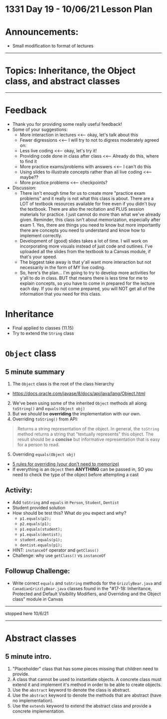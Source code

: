 # 1331 Day 19 - 10/06/21 Lesson Plan

# Announcements:
- Small modification to format of lectures

---

# Topics: Inheritance, the Object class, and abstract classes

---
# Feedback
- Thank you for providing some really useful feedback!
- Some of your suggestions:
    - More interaction in lectures <<-- okay, let's talk about this
    - Fewer digressions <<-- I will try to not to digress
    moderately agreed on:
    - Less live coding <<-- okay, let's try it!
    - Providing code done in class after class <<-- Already do this, where to find it
    - More practice exams/problems with answers <<-- I can't do this
    - Using slides to illustrate concepts rather than all live coding <<-- maybe??
    - More practice problems <<-- checkpoints?
- Discussion:
    - There isn't enough time for us to create more "practice exam problems" and it really is not what this class is about. There are a LOT of textbook resources available for free even if you didn't buy the textbook. There are also the recitation and PLUS session materials for practice. I just cannot do more than what we've already given. Reminder, this class isn't about memorization, especially after exam 1. Yes, there are things you need to know but more importantly there are concepts you need to understand and know how to implement correctly.
    - Development of (good) slides takes a lot of time. I will work on incorporating more visuals instead of just code and outlines. I've uploaded all the slides from the textbook to a Canvas module, if that's your speed.
    - The biggest take away is that y'all want more interaction but not necessarily in the form of MY live coding.
    - So, here's the plan...
I'm going to try to develop more activities for y'all to do in class. BUT that means there is less time for me to explain concepts, so you have to come in prepared for the lecture each day. If you do not come prepared, you will NOT get all of the information that you need for this class.

# Inheritance
- Final applied to classes (11.15)
- Try to extend the `String` class

# `Object` class
## 5 minute summary

1. The `Object` class is the root of the class hierarchy
- https://docs.oracle.com/javase/8/docs/api/java/lang/Object.html
2. We've been using some of the inherited `Object` methods all along: `toString()` and `equals(Object obj)`
3. But we *should* be **overriding** the implementation with our own.
4. Overriding `toString()`
from API:
> Returns a string representation of the object. In general, the `toString` method returns a string that "textually represents" this object.  The result should be a **concise** but informative representation that is easy for a person to read.

5. Overriding `equals(Object obj)`
- [5 rules for overriding (your don't need to memorize)]( https://medium.com/codelog/5-rules-for-overriding-equal-method-effective-java-notes-16168981374)
- If everything is an `Object` then **ANYTHING** can be passed in, SO you need to check the type of the object before attempting a cast

## Activity:
- Add `toString` and `equals` in `Person`, `Student`, `Dentist`
- Student provided solution
- How should be test this? What do you expect and why?
    - `p1.equals(p2);`
    - `p2.equals(p1);`
    - `p1.equals(student);`
    - `p1.equals(dentist);`
    - `student.equals(p1);`
    - `dentist.equals(p1);`
- HINT: `instanceOf` operator and `getClass()`
- Challenge: why use `getClass()` vs `instanceOf`

## Followup Challenge:
- Write correct `equals` and `toString` methods for the `GrizzlyBear.java` and `CanadianGrizzlyBear.java` classes found in the "#17-18: Inheritance, Protected and Default Visibility Modifiers, and Overriding and the Object class" module in Canvas

---

stopped here 10/6/21

---

# Abstract classes
## 5 minute intro.
1. "Placeholder" class that has some pieces missing that children need to provide.
2. A class that cannot be used to instantiate objects. A concrete class must extend it and implement it's method in order to be able to create objects.
3. Use the `abstract` keyword to denote the class is abstract.
4. Use the `abstract` keyword to denote the methods that are abstract (have no implementation).
5. Use the `extends` keyword to extend the abstract class and provide a concrete implementation.
